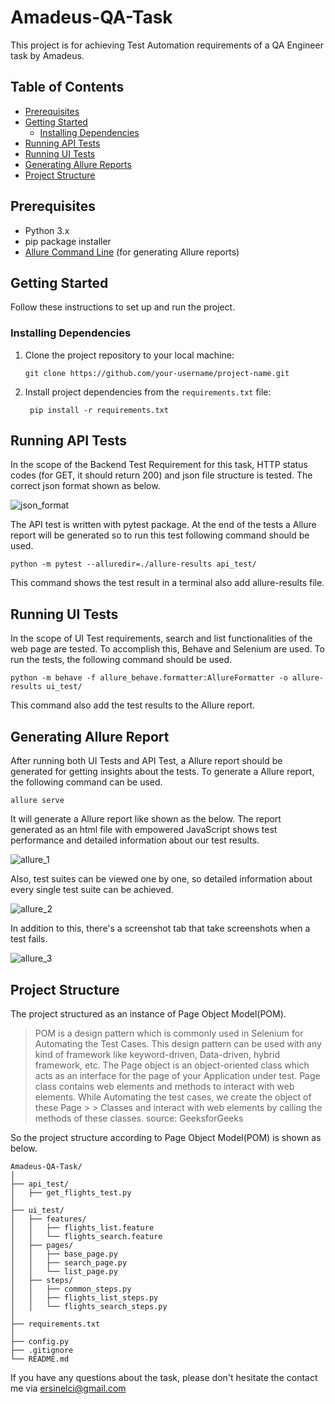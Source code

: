 # Amadeus-QA-Task

This project is for achieving Test Automation requirements of a QA Engineer task by Amadeus.

## Table of Contents

- [Prerequisites](#prerequisites)
- [Getting Started](#getting-started)
  - [Installing Dependencies](#installing-dependencies)
- [Running API Tests](#running-api-tests)
- [Running UI Tests](#running-ui-tests)
- [Generating Allure Reports](#generating-allure-reports)
- [Project Structure](#project-structure)

## Prerequisites

- Python 3.x
- pip package installer
- [Allure Command Line](https://docs.qameta.io/allure/#_installing_a_commandline) (for generating Allure reports)


## Getting Started

Follow these instructions to set up and run the project.

### Installing Dependencies

1. Clone the project repository to your local machine:

   ```
   git clone https://github.com/your-username/project-name.git
   ```
2. Install project dependencies from the `requirements.txt` file:

   ```
    pip install -r requirements.txt
   ```

## Running API Tests

In the scope of the Backend Test Requirement for this task, HTTP status codes (for GET, it should return 200) and json file structure is tested. The correct json format shown as below.

![json_format](https://github.com/ersinelci/Amadeus-QA-Task/assets/25690715/ad7ca634-0463-41e7-8658-b5a1a7d6bcf9)

The API test is written with pytest package. At the end of the tests a Allure report will be generated so to run this test following command should be used.

```
python -m pytest --alluredir=./allure-results api_test/
```

This command shows the test result in a terminal also add allure-results file.

## Running UI Tests

In the scope of UI Test requirements, search and list functionalities of the web page are tested. To accomplish this, Behave and Selenium are used. To run the tests, the following command should be used.

```
python -m behave -f allure_behave.formatter:AllureFormatter -o allure-results ui_test/
```
This command also add the test results to the Allure report.

## Generating Allure Report

After running both UI Tests and API Test, a Allure report should be generated for getting insights about the tests. To generate a Allure report, the following command can be used.

```
allure serve
```

It will generate a Allure report like shown as the below. The report generated as an html file with empowered JavaScript shows test performance and detailed information about our test results.

![allure_1](https://github.com/ersinelci/Amadeus-QA-Task/assets/25690715/2512a3c2-9209-4769-b8c5-4ab961fc55c9)

Also, test suites can be viewed one by one, so detailed information about every single test suite can be achieved.

![allure_2](https://github.com/ersinelci/Amadeus-QA-Task/assets/25690715/f3f372c2-c89e-4e57-bcf4-9f09f1d94e15)

In addition to this, there's a screenshot tab that take screenshots when a test fails.

![allure_3](https://github.com/ersinelci/Amadeus-QA-Task/assets/25690715/cb035348-25b0-4638-a75d-131853e4221b)


## Project Structure

The project structured as an instance of Page Object Model(POM). 

> POM is a design pattern which is commonly used in Selenium for Automating the Test Cases. This design pattern can be used with any kind of framework like keyword-driven, Data-driven, hybrid framework, etc.
> The Page object is an object-oriented class which acts as an interface for the page of your Application under test. Page class contains web elements and methods to interact with web elements. While Automating the test cases, we create the object of these Page > > Classes and interact with web elements by calling the methods of these classes.
>                                                                                 source: GeeksforGeeks

So the project structure according to Page Object Model(POM) is shown as below.

```
Amadeus-QA-Task/
│
├── api_test/
│   ├── get_flights_test.py
│
├── ui_test/
│   ├── features/
│   │   ├── flights_list.feature
│   │   └── flights_search.feature
│   ├── pages/
│   │   ├── base_page.py
│   │   ├── search_page.py
│   │   └── list_page.py
│   ├── steps/
│   │   ├── common_steps.py
│   │   ├── flights_list_steps.py
│   │   └── flights_search_steps.py
│
├── requirements.txt
│
├── config.py
├── .gitignore
└── README.md
```
If you have any questions about the task, please don't hesitate the contact me via ersinelci@gmail.com
